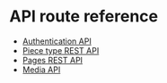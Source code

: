 # API route reference

- [Authentication API](authentication.md)
- [Piece type REST API](pieces.md)
- [Pages REST API](pages.md)
- [Media API](media.md)
